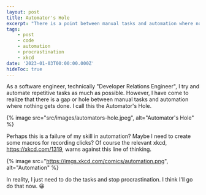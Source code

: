 ```yaml
---
layout: post
title: Automator's Hole
excerpt: "There is a point between manual tasks and automation where nothing gets done."
tags:
    - post
    - code
    - automation
    - procrastination
    - xkcd
date: '2023-01-03T00:00:00.000Z'
hideToc: true
---
```


As a software engineer, technically "Developer Relations Engineer", I try and automate repetitive tasks as much as possible. However, I have come to realize that there is a gap or hole between manual tasks and automation where nothing gets done. I call this the Automator's Hole. 

{% image src="src/images/automators-hole.jpeg", alt="Automator's Hole" %}

Perhaps this is a failure of my skill in automation? Maybe I need to create some macros for recording clicks? Of course the relevant xkcd, https://xkcd.com/1319, warns against this line of thinking.

{% image src="https://imgs.xkcd.com/comics/automation.png", alt="Automation" %}

In reality, I just need to do the tasks and stop procrastination. I think I'll go do that now. :grinning:

